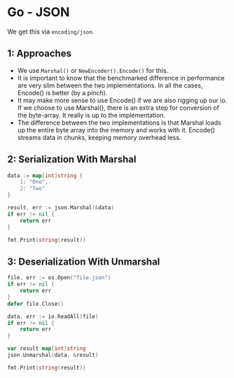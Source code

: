 # Go - JSON

We get this via `encoding/json`.


## 1: Approaches

- We use `Marshal()` or `NewEncoder().Encode()` for this.
- It is important to know that the benchmarked difference in performance are very slim between the two implementations. In all the cases, Encode() is better (by a pinch).
- It may make more sense to use Encode() if we are also rigging up our io. If we choose to use Marshal(), there is an extra step for conversion of the byte-array. It really is up to the implementation.
- The difference between the two implementations is that Marshal loads up the entire byte array into the memory and works with it. Encode() streams data in chunks, keeping memory overhead less.


## 2: Serialization With Marshal

```go
data := map[int]string {
    1: "One",
    2: "Two"
}

result, err := json.Marshal(&data)
if err != nil {
    return err
}

fmt.Print(string(result))
```


## 3: Deserialization With Unmarshal

```go
file, err := os.Open("file.json")
if err != nil {
    return err
}
defer file.Close()

data, err := io.ReadAll(file)
if err != nil {
    return err
}

var result map[int]string
json.Unmarshal(data, &result)

fmt.Print(string(result))
```